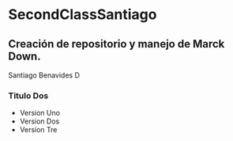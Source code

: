 # SecondClassSantiago
## Creación de repositorio y manejo de Marck Down.
Santiago Benavides D
### Titulo Dos
- Version Uno
- Version Dos
- Version Tre
